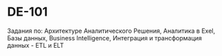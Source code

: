 # DE-101
Задания по: Архитектуре Аналитического Решения, Аналитика в Exel, Базы данных, Business Intelligence,  Интеграция и трансформация данных - ETL и ELT
